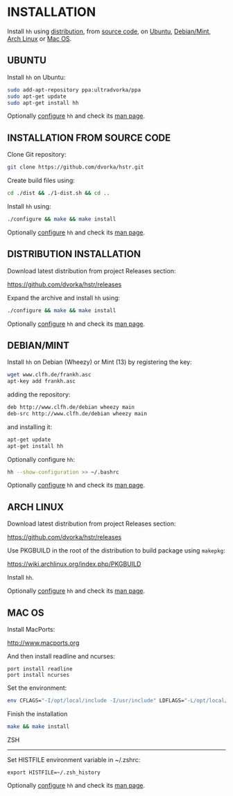 INSTALLATION
============
Install `hh` using [distribution](#distribution-installation), from [source code](#installation-from-source-code),
on [Ubuntu](#ubuntu), [Debian/Mint](#debianmint), [Arch Linux](#arch-linux)
or [Mac OS](#mac-os).


UBUNTU
------
Install `hh` on Ubuntu:
```bash
sudo add-apt-repository ppa:ultradvorka/ppa
sudo apt-get update
sudo apt-get install hh
```
Optionally [configure](CONFIGURATION.md) `hh` and check its [man page](README.md#documentation).


INSTALLATION FROM SOURCE CODE
-----------------------------
Clone Git repository:
```bash
git clone https://github.com/dvorka/hstr.git
```
Create build files using:
```bash
cd ./dist && ./1-dist.sh && cd ..
```
Install `hh` using:
```bash
./configure && make && make install
```
Optionally [configure](CONFIGURATION.md) `hh` and check its [man page](README.md#documentation).


DISTRIBUTION INSTALLATION
-------------------------
Download latest distribution from project Releases section:

https://github.com/dvorka/hstr/releases

Expand the archive and install `hh` using:
```bash
./configure && make && make install
```
Optionally [configure](CONFIGURATION.md) `hh` and check its [man page](README.md#documentation).


DEBIAN/MINT
-----------
Install `hh` on Debian (Wheezy) or Mint (13) by registering the key:
```bash
wget www.clfh.de/frankh.asc
apt-key add frankh.asc
```
adding the repository:
```bash
deb http://www.clfh.de/debian wheezy main
deb-src http://www.clfh.de/debian wheezy main
```
and installing it:
```bash
apt-get update
apt-get install hh
```
Optionally configure `hh`:
```bash
hh --show-configuration >> ~/.bashrc
```
Optionally [configure](CONFIGURATION.md) `hh` and check its [man page](README.md#documentation).


ARCH LINUX
----------
Download latest distribution from project Releases section:

https://github.com/dvorka/hstr/releases

Use PKGBUILD in the root of the distribution to build package using `makepkg`:

https://wiki.archlinux.org/index.php/PKGBUILD

Install `hh`.

Optionally [configure](CONFIGURATION.md) `hh` and check its [man page](README.md#documentation).


MAC OS
------
Install MacPorts:

   http://www.macports.org

And then install readline and ncurses:

```
port install readline
port install ncurses
```

Set the environment:
```bash
env CFLAGS="-I/opt/local/include -I/usr/include" LDFLAGS="-L/opt/local/lib -L/usr/lib" ./configure
```

Finish the installation
```bash
make && make install
```

ZSH
___
Set HISTFILE environment variable in ~/.zshrc:

```
export HISTFILE=~/.zsh_history
```

Optionally [configure](CONFIGURATION.md) `hh` and check its [man page](README.md#documentation).
